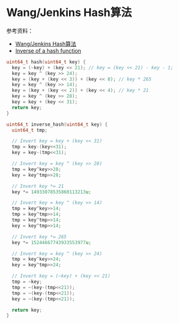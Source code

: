 # Wang/Jenkins Hash算法

参考资料：
* [Wang/Jenkins Hash算法](http://d0evi1.com/wang-jenkins-hash/)
* [Inverse of a hash function](https://naml.us/post/inverse-of-a-hash-function/)


```c
uint64_t hash(uint64_t key) {
  key = (~key) + (key << 21); // key = (key << 21) - key - 1;
  key = key ^ (key >> 24);
  key = (key + (key << 3)) + (key << 8); // key * 265
  key = key ^ (key >> 14);
  key = (key + (key << 2)) + (key << 4); // key * 21
  key = key ^ (key >> 28);
  key = key + (key << 31);
  return key;
}
```


```c
uint64_t inverse_hash(uint64_t key) {
  uint64_t tmp;

  // Invert key = key + (key << 31)
  tmp = key-(key<<31);
  key = key-(tmp<<31);

  // Invert key = key ^ (key >> 28)
  tmp = key^key>>28;
  key = key^tmp>>28;

  // Invert key *= 21
  key *= 14933078535860113213u;

  // Invert key = key ^ (key >> 14)
  tmp = key^key>>14;
  tmp = key^tmp>>14;
  tmp = key^tmp>>14;
  key = key^tmp>>14;

  // Invert key *= 265
  key *= 15244667743933553977u;

  // Invert key = key ^ (key >> 24)
  tmp = key^key>>24;
  key = key^tmp>>24;

  // Invert key = (~key) + (key << 21)
  tmp = ~key;
  tmp = ~(key-(tmp<<21));
  tmp = ~(key-(tmp<<21));
  key = ~(key-(tmp<<21));

  return key;
}
```